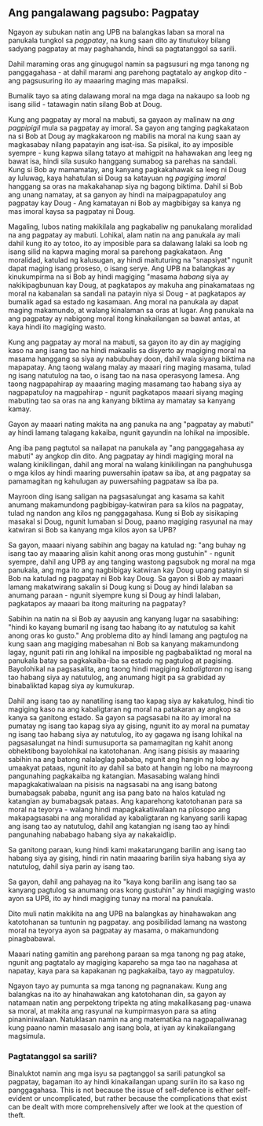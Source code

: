 ## Ang pangalawang pagsubo: Pagpatay

Ngayon ay subukan natin ang UPB na balangkas laban sa moral na panukala tungkol sa *pagpatay*, na kung saan dito ay tinutukoy bilang sadyang pagpatay at may paghahanda, hindi sa pagtatanggol sa sarili.

Dahil maraming oras ang ginugugol namin sa pagsusuri ng mga tanong ng panggagahasa - at dahil marami ang parehong pagtatalo ay angkop dito - ang pagsusuring ito ay maaaring maging mas mapaiksi.

Bumalik tayo sa ating dalawang moral na mga daga na nakaupo sa loob ng isang silid - tatawagin natin silang Bob at Doug.

Kung ang pagpatay ay moral na mabuti, sa gayaon ay malinaw na *ang pagpipigil* mula sa pagpatay ay imoral. Sa gayon ang tanging pagkakataon na si Bob at Doug ay magkakaroon ng mabilis na moral na kung saan ay magkasabay nilang papatayin ang isat-isa. Sa pisikal, ito ay imposible syempre - kung kapwa silang tatayo at mahigpit na hahawakan ang leeg ng bawat isa, hindi sila susuko hanggang sumabog sa parehas na sandali. Kung si Bob ay mamamatay, ang kanyang pagkakahawak sa leeg ni Doug ay luluwag, kaya hahatulan si Doug sa katayuan ng *pagiging imoral* hanggang sa oras na makakahanap siya ng bagong biktima. Dahil si Bob ang unang namatay, at sa ganyon ay hindi na maipagpapatuloy ang pagpatay kay Doug - Ang kamatayan ni Bob ay magbibigay sa kanya ng mas imoral kaysa sa pagpatay ni Doug.

Magaling, lubos nating makikilala ang pagkabaliw ng panukalang moralidad na ang pagpatay ay mabuti. Lohikal, alam natin na ang panukala ay mali dahil kung ito ay totoo, ito ay imposible para sa dalawang lalaki sa loob ng isang silid na kapwa maging moral sa parehong pagkakataon. Ang moralidad, katulad ng kalusugan, ay hindi maituturing na "snapsiyat" ngunit dapat maging isang proseso, o isang serye. Ang UPB na balangkas ay kinukumpirma na si Bob ay hindi magiging "masama *habang* siya ay nakikipagbunuan kay Doug, at pagkatapos ay makuha ang pinakamataas ng moral na kabanalan sa sandali na patayin niya si Doug - at pagkatapos ay bumalik agad sa estado ng kasamaan. Ang moral na panukala ay dapat maging makamundo, at walang kinalaman sa oras at lugar. Ang panukala na ang pagpatay ay nabigong moral itong kinakailangan sa bawat antas, at kaya hindi ito magiging wasto.

Kung ang pagpatay ay moral na mabuti, sa gayon ito ay din ay magiging kaso na ang isang tao na hindi makaalis sa disyerto ay magiging moral na masama hanggang sa siya ay nabubuhay doon, dahil wala siyang biktima na mapapatay. Ang taong walang malay ay maaari ring maging masama, tulad ng isang natutulog na tao, o isang tao na nasa operasyong lamesa. Ang taong nagpapahirap ay maaaring maging masamang tao habang siya ay nagpapatuloy na magpahirap - ngunit pagkatapos maaari siyang maging mabuting tao sa oras na ang kanyang biktima ay mamatay sa kanyang kamay.

Gayon ay maaari nating makita na ang panuka na ang "pagpatay ay mabuti" ay hindi lamang talagang kakaiba, ngunit gayundin na lohikal na imposible.

Ang iba pang pagtutol sa nailapat na panukala ay "ang panggagahasa ay mabuti" ay angkop din dito. Ang pagpatay ay hindi magiging moral na walang kinikilingan, dahil ang moral na walang kinikilingan na panghuhusga o mga kilos ay hindi maaring puwersahin ipataw sa iba, at ang pagpatay sa pamamagitan ng kahulugan ay puwersahing pagpataw sa iba pa.

Mayroon ding isang saligan na pagsasalungat ang kasama sa kahit anumang makamundong pagbibigay-katwiran para sa kilos na pagpatay, tulad ng nandon ang kilos ng panggagahasa. Kung si Bob ay sisikaping masakal si Doug, ngunit lumaban si Doug, paano magiging rasyunal na may katwiran si Bob sa kanyang mga kilos ayon sa UPB?

Sa gayon, maaari niyang sabihin ang bagay na katulad ng: "ang buhay ng isang tao ay maaaring alisin kahit anong oras mong gustuhin" - ngunit syempre, dahil ang UPB ay ang tanging wastong pagsubok ng moral na mga panukala, ang mga ito ang nagbibigay katwiran kay Doug upang patayin si Bob na katulad ng pagpatay ni Bob kay Doug. Sa gayon si Bob ay maaari lamang makatwirang sakalin si Doug kung si Doug ay hindi lalaban sa anumang paraan - ngunit siyempre kung si Doug ay hindi lalaban, pagkatapos ay maaari ba itong maituring na pagpatay?

Sabihin na natin na si Bob ay aayusin ang kanyang lugar na sasabihing: "hindi ko kayang bumaril ng isang tao habang ito ay natutulog sa kahit anong oras ko gusto." Ang problema dito ay hindi lamang ang pagtulog na kung saan ang magiging mabesahan ni Bob sa kanyang makamundong lagay, ngunit pati rin ang lohikal na imposible ng pagbabaliktad ng moral na panukala batay sa pagkakaiba-iba sa estado ng pagtulog at pagising. Bayolohikal na pagsasalita, ang taong hindi magiging *kabaligtaran* ng isang tao habang siya ay natutulog, ang anumang higit pa sa grabidad ay binabaliktad kapag siya ay kumukurap.

Dahil ang isang tao ay nanatiling isang tao kapag siya ay kakatulog, hindi tio magiging kaso na ang kabaligtaran ng moral na patakaran ay angkop sa kanya sa ganitong estado. Sa gayon sa pagsasabi na ito ay imoral na pumatay ng isang tao kapag siya ay gising, ngunit ito ay moral na pumatay ng isang tao habang siya ay natutulog, ito ay gagawa ng isang lohikal na pagsasalungat na hindi sumusuporta sa pamamagitan ng kahit anong obhektibong bayolohikal na katotohanan. Ang isang pisisis ay maaaring sabihin na ang batong nalalaglag pababa, ngunit ang hangin ng lobo ay umaakyat pataas, ngunit ito ay dahil sa bato at hangin ng lobo na mayroong pangunahing pagkakaiba ng katangian. Masasabing walang hindi mapagkakatiwalaan na pisisis na nagsasabi na ang isang batong bumabagsak pababa, ngunit ang isa pang bato na halos katulad ng katangian ay bumabagsak pataas. Ang kaparehong katotohanan para sa moral na teyorya - walang hindi mapagkakatiwalaan na pilosopo ang makapagsasabi na ang moralidad ay kabaligtaran ng kanyang sarili kapag ang isang tao ay natutulog, dahil ang katangian ng isang tao ay hindi pangunahing nababago habang siya ay nakakaidlip.

Sa ganitong paraan, kung hindi kami makatarungang barilin ang isang tao habang siya ay gising, hindi rin natin maaaring barilin siya habang siya ay natutulog, dahil siya parin ay isang tao.

Sa gayon, dahil ang pahayag na ito "kaya kong barilin ang isang tao sa kanyang pagtulog sa anumang oras kong gustuhin" ay hindi magiging wasto ayon sa UPB, ito ay hindi magiging tunay na moral na panukala.

Dito muli natin makikita na ang UPB na balangkas ay hinahawakan ang katotohanan sa tuntunin ng pagpatay. ang posibilidad lamang na wastong moral na teyorya ayon sa pagpatay ay masama, o makamundong pinagbabawal.

Maaari nating gamitin ang parehong paraan sa mga tanong ng pag atake, ngunit ang pagtatalo ay magiging kapareho sa mga tao na nagahasa at napatay, kaya para sa kapakanan ng pagkakaiba, tayo ay magpatuloy.

Ngayon tayo ay pumunta sa mga tanong ng pagnanakaw. Kung ang balangkas na ito ay hinahawakan ang katotohanan din, sa gayon ay natamaan natin ang perpektong tripekta ng ating makalikasang pag-unawa sa moral, at makita ang rasyunal na kumpirmasyon para sa ating pinaniniwalaan. Natuklasan namin na ang matematika na nagpapaliwanag kung paano namin masasalo ang isang bola, at iyan ay kinakailangang magsimula.

### Pagtatanggol sa sarili?

Binaluktot namin ang mga isyu sa pagtanggol sa sarili patungkol sa pagpatay, bagaman ito ay hindi kinakailangan upang suriin ito sa kaso ng panggagahasa. This is not because the issue of self-defence is either self-evident or uncomplicated, but rather because the complications that exist can be dealt with more comprehensively after we look at the question of theft.